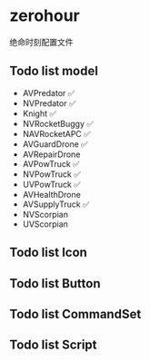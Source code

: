 # zerohour
绝命时刻配置文件
## Todo list model
- AVPredator ✅
- NVPredator ✅
- Knight ✅
- NVRocketBuggy ✅
- NAVRocketAPC ✅
- AVGuardDrone ✅
- AVRepairDrone
- AVPowTruck ✅
- NVPowTruck ✅
- UVPowTruck ✅
- AVHealthDrone
- AVSupplyTruck ✅
- NVScorpian
- UVScorpian
## Todo list Icon
## Todo list Button
## Todo list CommandSet
## Todo list Script